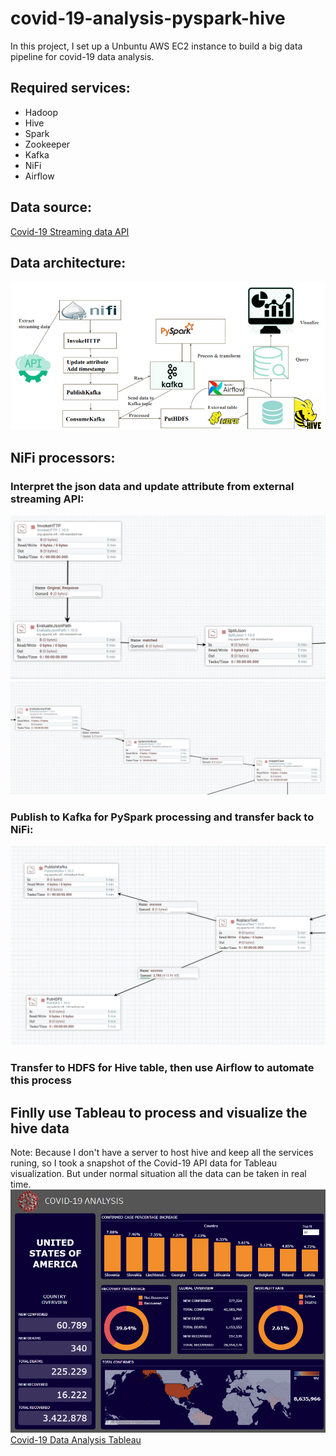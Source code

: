 # covid-19-analysis-pyspark-hive
In this project, I set up a Unbuntu AWS EC2 instance to build a big data pipeline for covid-19 data analysis. 
## Required services:
- Hadoop
- Hive
- Spark
- Zookeeper
- Kafka
- NiFi
- Airflow
## Data source:
[Covid-19 Streaming data API](https://api.covid19api.com/summary)
## Data architecture:
![](image/1.png)
## NiFi processors:
### Interpret the json data and update attribute from external streaming API:
![](image/2.png)
![](image/3.png)
### Publish to Kafka for PySpark processing and transfer back to NiFi:
![](image/4.png)
### Transfer to HDFS for Hive table, then use Airflow to automate this process
## Finlly use Tableau to process and visualize the hive data
Note: Because I don't have a server to host hive and keep all the services runing, so I took a snapshot of the Covid-19 API data for Tableau visualization. But under normal situation all the data can be taken in real time.
![](image/5.png)
[Covid-19 Data Analysis Tableau](https://public.tableau.com/profile/edward.li4858#!/vizhome/Covid-19_16039388618480/Layout1)

